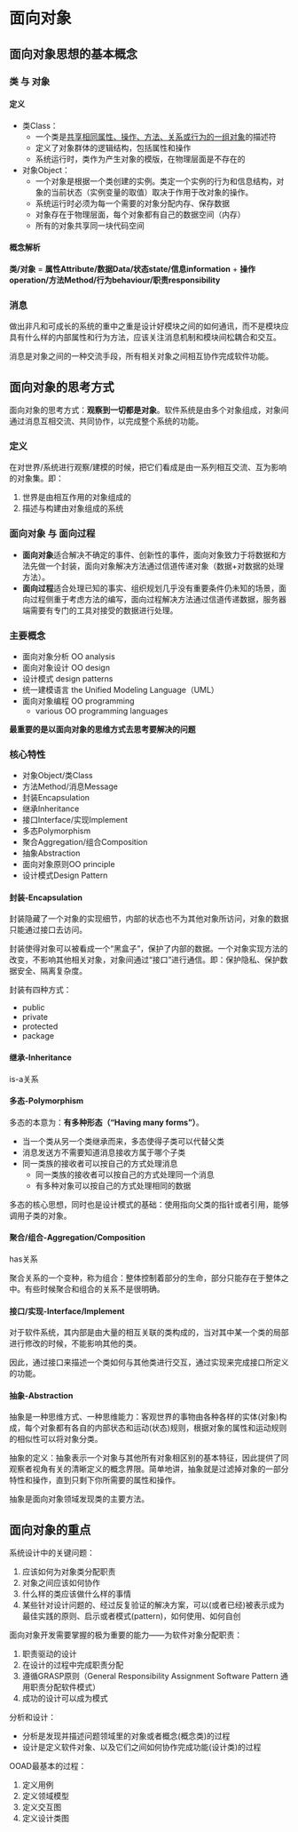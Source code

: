 # 面向对象

## 面向对象思想的基本概念

### 类 与 对象

#### 定义
* 类Class：
  * 一个类是<u>共享相同属性、操作、方法、关系或行为的一组对象</u>的描述符
  * 定义了对象群体的逻辑结构，包括属性和操作
  * 系统运行时，类作为产生对象的模版，在物理层面是不存在的
* 对象Object：
  * 一个对象是根据一个类创建的实例。类定一个实例的行为和信息结构，对象的当前状态（实例变量的取值）取决于作用于改对象的操作。
  * 系统运行时必须为每一个需要的对象分配内存、保存数据
  * 对象存在于物理层面，每个对象都有自己的数据空间（内存）
  * 所有的对象共享同一块代码空间

#### 概念解析
**类/对象** = **属性Attribute/数据Data/状态state/信息information** + **操作operation/方法Method/行为behaviour/职责responsibility**

### 消息
做出非凡和可成长的系统的重中之重是设计好模块之间的如何通讯，而不是模块应具有什么样的内部属性和行为方法，应该关注消息机制和模块间松耦合和交互。

消息是对象之间的一种交流手段，所有相关对象之间相互协作完成软件功能。





## 面向对象的思考方式
面向对象的思考方式：**观察到一切都是对象**。软件系统是由多个对象组成，对象间通过消息互相交流、共同协作，以完成整个系统的功能。

### 定义
在对世界/系统进行观察/建模的时候，把它们看成是由一系列相互交流、互为影响的对象集。即：
1. 世界是由相互作用的对象组成的
2. 描述与构建由对象组成的系统

### 面向对象 与 面向过程
* **面向对象**适合解决不确定的事件、创新性的事件，面向对象致力于将数据和方法先做一个封装，面向对象解决方法通过信道传递对象（数据+对数据的处理方法）。
* **面向过程**适合处理已知的事实、组织规划几乎没有重要条件仍未知的场景，面向过程侧重于考虑方法的编写，面向过程解决方法通过信道传递数据，服务器端需要有专门的工具对接受的数据进行处理。

### 主要概念
* 面向对象分析 OO analysis
* 面向对象设计 OO design
* 设计模式 design patterns
* 统一建模语言 the Unified Modeling Language（UML）
* 面向对象编程 OO programming
  * various OO programming languages

**最重要的是以面向对象的思维方式去思考要解决的问题**

### 核心特性
* 对象Object/类Class
* 方法Method/消息Message
* 封装Encapsulation
* 继承Inheritance
* 接口Interface/实现Implement
* 多态Polymorphism
* 聚合Aggregation/组合Composition
* 抽象Abstraction
* 面向对象原则OO principle
* 设计模式Design Pattern

#### 封装-Encapsulation
封装隐藏了一个对象的实现细节，内部的状态也不为其他对象所访问，对象的数据只能通过接口去访问。

封装使得对象可以被看成一个“黑盒子”，保护了内部的数据。一个对象实现方法的改变，不影响其他相关对象，对象间通过“接口”进行通信。即：保护隐私、保护数据安全、隔离复杂度。

封装有四种方式：
* public
* private
* protected
* package

#### 继承-Inheritance
is-a关系

#### 多态-Polymorphism
多态的本意为：**有多种形态（“Having many forms”）**。
* 当一个类从另一个类继承而来，多态使得子类可以代替父类
* 消息发送方不需要知道消息接收方属于哪个子类
* 同一类族的接收者可以按自己的方式处理消息
  * 同一类族的接收者可以按自己的方式处理同一个消息
  * 有多种对象可以按自己的方式处理相同的数据

多态的核心思想，同时也是设计模式的基础：使用指向父类的指针或者引用，能够调用子类的对象。

#### 聚合/组合-Aggregation/Composition
has关系

聚合关系的一个变种，称为组合：整体控制着部分的生命，部分只能存在于整体之中。有些时候聚合和组合的关系不是很明确。

#### 接口/实现-Interface/Implement
对于软件系统，其内部是由大量的相互关联的类构成的，当对其中某一个类的局部进行修改的时候，不能影响其他的类。

因此，通过接口来描述一个类如何与其他类进行交互，通过实现来完成接口所定义的功能。

#### 抽象-Abstraction
抽象是一种思维方式、一种思维能力：客观世界的事物由各种各样的实体(对象)构成，每个对象都有各自的内部状态和运动(状态)规则，根据对象的属性和运动规则的相似性可以将对象分类。

抽象的定义：抽象表示一个对象与其他所有对象相区别的基本特征，因此提供了同观察者视角有关的清晰定义的概念界限。简单地讲，抽象就是过滤掉对象的一部分特性和操作，直到只剩下你所需要的属性和操作。

抽象是面向对象领域发现类的主要方法。


## 面向对象的重点
系统设计中的关键问题：
1. 应该如何为对象类分配职责
2. 对象之间应该如何协作
3. 什么样的类应该做什么样的事情
4. 某些针对设计问题的、经过反复验证的解决方案，可以(或者已经)被表示成为最佳实践的原则、启示或者模式(pattern)，如何使用、如何自创

面向对象开发需要掌握的极为重要的能力——为软件对象分配职责：
1. 职责驱动的设计
2. 在设计的过程中完成职责分配
3. 遵循GRASP原则（General Responsibility Assignment Software Pattern 通用职责分配软件模式）
4. 成功的设计可以成为模式

分析和设计：
* 分析是发现并描述问题领域里的对象或者概念(概念类)的过程
* 设计是定义软件对象、以及它们之间如何协作完成功能(设计类)的过程

OOAD最基本的过程：
1. 定义用例
2. 定义领域模型
3. 定义交互图
4. 定义设计类图